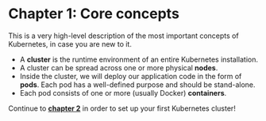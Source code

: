 # Chapter 1: Core concepts

This is a very high-level description of the most important concepts of Kubernetes, in case you are new to it.

- A **cluster** is the runtime environment of an entire Kubernetes installation.
- A cluster can be spread across one or more physical **nodes**.
- Inside the cluster, we will deploy our application code in the form of **pods**. Each pod has a well-defined purpose and should be stand-alone.
- Each pod consists of one or more (usually Docker) **containers**.

Continue to [**chapter 2**](./cluster.md) in order to set up your first Kubernetes cluster!

